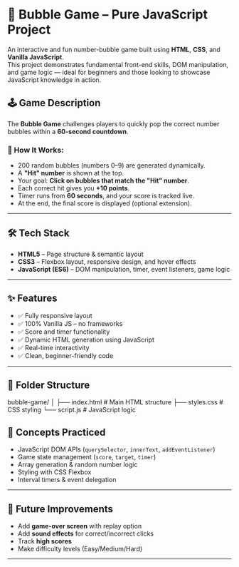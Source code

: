 # 🎈 Bubble Game – Pure JavaScript Project

An interactive and fun number-bubble game built using **HTML**, **CSS**, and **Vanilla JavaScript**.  
This project demonstrates fundamental front-end skills, DOM manipulation, and game logic — ideal for beginners and those looking to showcase JavaScript knowledge in action.


## 🕹️ Game Description

The **Bubble Game** challenges players to quickly pop the correct number bubbles within a **60-second countdown**.

### 🔧 How It Works:

- 200 random bubbles (numbers 0–9) are generated dynamically.
- A **"Hit" number** is shown at the top.
- Your goal: **Click on bubbles that match the "Hit" number**.
- Each correct hit gives you **+10 points**.
- Timer runs from **60 seconds**, and your score is tracked live.
- At the end, the final score is displayed (optional extension).

---

## 🛠️ Tech Stack

- **HTML5** – Page structure & semantic layout  
- **CSS3** – Flexbox layout, responsive design, and hover effects  
- **JavaScript (ES6)** – DOM manipulation, timer, event listeners, game logic

---

## ✨ Features

- ✅ Fully responsive layout
- ✅ 100% Vanilla JS – no frameworks
- ✅ Score and timer functionality
- ✅ Dynamic HTML generation using JavaScript
- ✅ Real-time interactivity
- ✅ Clean, beginner-friendly code

---

## 📂 Folder Structure


bubble-game/
│
├── index.html # Main HTML structure
├── styles.css # CSS styling
└── script.js # JavaScript logic


## 🧠 Concepts Practiced

- JavaScript DOM APIs (`querySelector`, `innerText`, `addEventListener`)
- Game state management (`score`, `target`, `timer`)
- Array generation & random number logic
- Styling with CSS Flexbox
- Interval timers & event delegation

---

## 📌 Future Improvements

- Add **game-over screen** with replay option
- Add **sound effects** for correct/incorrect clicks
- Track **high scores**
- Make difficulty levels (Easy/Medium/Hard)

---

